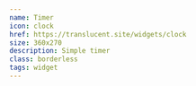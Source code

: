 ```yaml
---
name: Timer
icon: clock
href: https://translucent.site/widgets/clock
size: 360x270
description: Simple timer
class: borderless 
tags: widget
---
```



